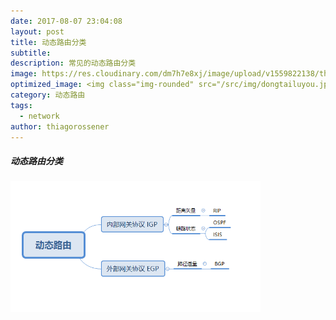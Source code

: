 ```yaml
---
date: 2017-08-07 23:04:08
layout: post
title: 动态路由分类
subtitle:
description: 常见的动态路由分类
image: https://res.cloudinary.com/dm7h7e8xj/image/upload/v1559822138/theme10_xenudc.jpg
optimized_image: <img class="img-rounded" src="/src/img/dongtailuyou.jpg" alt="Thiago Rossener" width="400">
category: 动态路由
tags:
  - network
author: thiagorossener
---
```


##### 动态路由分类
<img class="img-rounded" src="/src/img/dongtailuyou.jpg" alt="Thiago Rossener" width="400">
